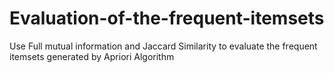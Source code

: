 # Evaluation-of-the-frequent-itemsets
Use Full mutual information and Jaccard Similarity to evaluate the frequent itemsets generated by Apriori Algorithm
